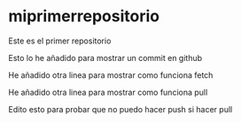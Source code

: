 # miprimerrepositorio
Este es el primer repositorio

Esto lo he añadido para mostrar un commit en github

He añadido otra linea para mostrar como funciona fetch

He añadido otra linea para mostrar como funciona pull

Edito esto para probar que no puedo hacer push si hacer pull
